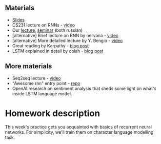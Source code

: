 ## Materials
* [Slides](https://yadi.sk/i/-Iqdhg483GDyoN)
* CS231 lecture on RNNs - [video](https://www.youtube.com/watch?v=iX5V1WpxxkY)
* Our [lecture](https://yadi.sk/i/XHmT5hO53GcCKV), [seminar](https://yadi.sk/i/19twHESN3GcGKQ) (both russian)
* [alternative] Brief lecture on RNN by nervana - [video](https://www.youtube.com/watch?v=Ukgii7Yd_cU)
* [alternative] More detailed lecture by Y. Bengio - [video](https://www.youtube.com/watch?v=xK-bzjIQkmM)
* Great reading by Karpathy - [blog post](http://karpathy.github.io/2015/05/21/rnn-effectiveness/)
* LSTM explained in detail by colah - [blog post](http://colah.github.io/posts/2015-08-Understanding-LSTMs/)

## More materials
* Seq2seq lecture - [video](https://www.youtube.com/watch?v=G5RY_SUJih4)
* "Awesome rnn" entry point - [repo](https://github.com/kjw0612/awesome-rnn)
* OpenAI research on sentiment analysis that sheds some light on what's inside LSTM language model.

# Homework description

This week's practice gets you acquainted with basics of recurrent neural networks. For simplicity, we'll train them on character language modelling task.

